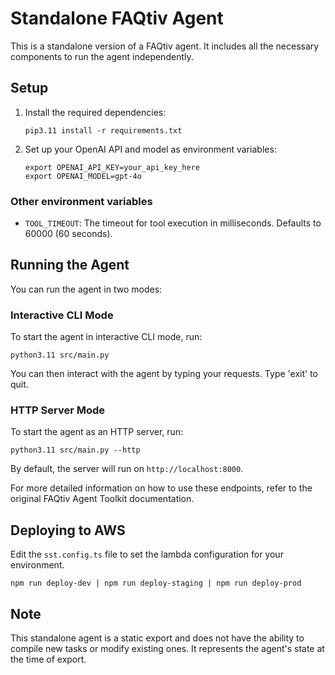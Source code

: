 # Standalone FAQtiv Agent

This is a standalone version of a FAQtiv agent. It includes all the necessary components to run the agent independently.

## Setup

1. Install the required dependencies:

   ```
   pip3.11 install -r requirements.txt
   ```

3. Set up your OpenAI API and model as environment variables:

   ```
   export OPENAI_API_KEY=your_api_key_here
   export OPENAI_MODEL=gpt-4o
   ```

### Other environment variables

- `TOOL_TIMEOUT`: The timeout for tool execution in milliseconds. Defaults to 60000 (60 seconds).

## Running the Agent

You can run the agent in two modes:

### Interactive CLI Mode

To start the agent in interactive CLI mode, run:

```
python3.11 src/main.py
```

You can then interact with the agent by typing your requests. Type 'exit' to quit.

### HTTP Server Mode

To start the agent as an HTTP server, run:

```
python3.11 src/main.py --http
```

By default, the server will run on `http://localhost:8000`. 

For more detailed information on how to use these endpoints, refer to the original FAQtiv Agent Toolkit documentation.

## Deploying to AWS

Edit the `sst.config.ts` file to set the lambda configuration for your environment.

```
npm run deploy-dev | npm run deploy-staging | npm run deploy-prod
```

## Note

This standalone agent is a static export and does not have the ability to compile new tasks or modify existing ones. It represents the agent's state at the time of export.